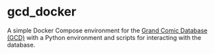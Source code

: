 # gcd_docker

A simple Docker Compose environment for the [Grand Comic Database (GCD)](https://www.comics.org/) with a Python environment and scripts for interacting with the database.
